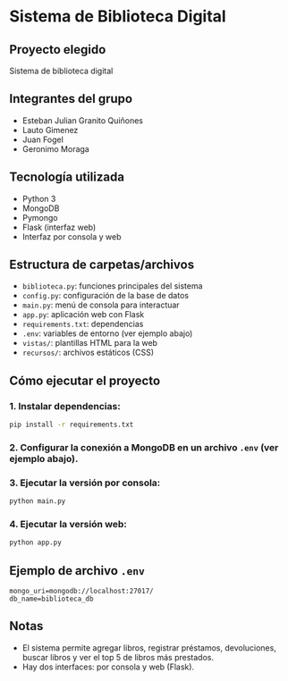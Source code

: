 # Sistema de Biblioteca Digital

## Proyecto elegido
Sistema de biblioteca digital

## Integrantes del grupo
- Esteban Julian Granito Quiñones
- Lauto Gimenez
- Juan Fogel
- Geronimo Moraga

## Tecnología utilizada
- Python 3
- MongoDB
- Pymongo
- Flask (interfaz web)
- Interfaz por consola y web

## Estructura de carpetas/archivos
- `biblioteca.py`: funciones principales del sistema
- `config.py`: configuración de la base de datos
- `main.py`: menú de consola para interactuar
- `app.py`: aplicación web con Flask
- `requirements.txt`: dependencias
- `.env`: variables de entorno (ver ejemplo abajo)
- `vistas/`: plantillas HTML para la web
- `recursos/`: archivos estáticos (CSS)

## Cómo ejecutar el proyecto
### 1. Instalar dependencias:
```bash
pip install -r requirements.txt
```
### 2. Configurar la conexión a MongoDB en un archivo `.env` (ver ejemplo abajo).
### 3. Ejecutar la versión por consola:
```bash
python main.py
```
### 4. Ejecutar la versión web:
```bash
python app.py
```

## Ejemplo de archivo `.env`
```
mongo_uri=mongodb://localhost:27017/
db_name=biblioteca_db
```

## Notas
- El sistema permite agregar libros, registrar préstamos, devoluciones, buscar libros y ver el top 5 de libros más prestados.
- Hay dos interfaces: por consola y web (Flask).
